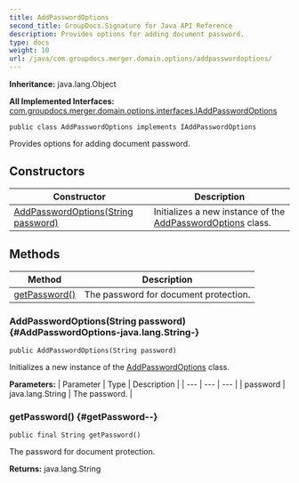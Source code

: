 ```yaml
---
title: AddPasswordOptions
second_title: GroupDocs.Signature for Java API Reference
description: Provides options for adding document password.
type: docs
weight: 10
url: /java/com.groupdocs.merger.domain.options/addpasswordoptions/
---
```

**Inheritance:**
java.lang.Object

**All Implemented Interfaces:**
[com.groupdocs.merger.domain.options.interfaces.IAddPasswordOptions](../../com.groupdocs.merger.domain.options.interfaces/iaddpasswordoptions)
```
public class AddPasswordOptions implements IAddPasswordOptions
```

Provides options for adding document password.
## Constructors

| Constructor | Description |
| --- | --- |
| [AddPasswordOptions(String password)](#AddPasswordOptions-java.lang.String-) | Initializes a new instance of the [AddPasswordOptions](../../com.groupdocs.merger.domain.options/addpasswordoptions) class. |
## Methods

| Method | Description |
| --- | --- |
| [getPassword()](#getPassword--) | The password for document protection. |
### AddPasswordOptions(String password) {#AddPasswordOptions-java.lang.String-}
```
public AddPasswordOptions(String password)
```


Initializes a new instance of the [AddPasswordOptions](../../com.groupdocs.merger.domain.options/addpasswordoptions) class.

**Parameters:**
| Parameter | Type | Description |
| --- | --- | --- |
| password | java.lang.String | The password. |

### getPassword() {#getPassword--}
```
public final String getPassword()
```


The password for document protection.

**Returns:**
java.lang.String
